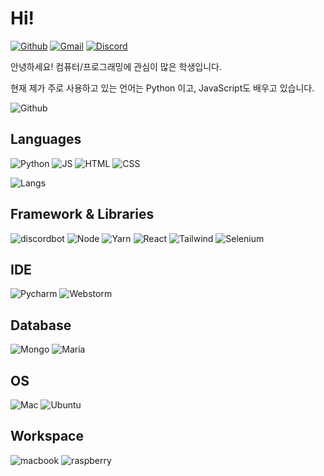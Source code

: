 # Hi!

[![Github](https://img.shields.io/badge/GitHub-100000?style=for-the-badge&logo=github&logoColor=white)](https://github.com/janu8ry)
[![Gmail](https://img.shields.io/badge/Gmail-D14836?style=for-the-badge&logo=gmail&logoColor=white)](mailto:janu8ry0108@gmail.com)
[![Discord](https://img.shields.io/badge/Discord-7289DA?style=for-the-badge&logo=discord&logoColor=white)](https://discord.com/users/610625541157945344)

안녕하세요! 컴퓨터/프로그래밍에 관심이 많은 학생입니다.

현재 제가 주로 사용하고 있는 언어는 Python 이고, JavaScript도 배우고 있습니다.

![Github](https://github-readme-stats.vercel.app/api?username=janu8ry&show_icons=true&theme=onedark)

## Languages
![Python](https://img.shields.io/badge/Python-3776AB?style=for-the-badge&logo=python&logoColor=white)
![JS](https://img.shields.io/badge/JavaScript-F7DF1E?style=for-the-badge&logo=javascript&logoColor=black)
![HTML](https://img.shields.io/badge/HTML5-E34F26?style=for-the-badge&logo=html5&logoColor=white)
![CSS](https://img.shields.io/badge/CSS3-1572B6?style=for-the-badge&logo=css3&logoColor=white)   

![Langs](https://github-readme-stats.vercel.app/api/top-langs?username=janu8ry&show_icons=true&theme=onedark)


## Framework & Libraries
![discordbot](https://img.shields.io/badge/Discord.py-7289DA?style=for-the-badge&logo=discord&logoColor=white)
![Node](https://img.shields.io/badge/Node.js-43853D?style=for-the-badge&logo=node.js&logoColor=white)
![Yarn](https://img.shields.io/badge/Yarn-2C8EBB?style=for-the-badge&logo=yarn&logoColor=white)
![React](https://img.shields.io/badge/React-20232A?style=for-the-badge&logo=react&logoColor=61DAFB)
![Tailwind](https://img.shields.io/badge/Tailwind_CSS-38B2AC?style=for-the-badge&logo=tailwind-css&logoColor=white)
![Selenium](https://img.shields.io/badge/Selenium-43B02A?style=for-the-badge&logo=Selenium&logoColor=white)

## IDE
![Pycharm](https://img.shields.io/badge/Pycharm-1FD68E?style=for-the-badge&logo=pycharm&logoColor=white)
![Webstorm](https://img.shields.io/badge/Webstorm-08C3F2?style=for-the-badge&logo=webstorm&logoColor=white)


## Database
![Mongo](https://img.shields.io/badge/MongoDB-4EA94B?style=for-the-badge&logo=mongodb&logoColor=white)
![Maria](https://img.shields.io/badge/MariaDB-003545?style=for-the-badge&logo=mariadb&logoColor=white)

## OS
![Mac](https://img.shields.io/badge/macOS-999999?style=for-the-badge&logo=apple&logoColor=white)
![Ubuntu](https://img.shields.io/badge/Ubuntu-E95420?style=for-the-badge&logo=ubuntu&logoColor=white)

## Workspace
![macbook](https://img.shields.io/badge/Apple-MacBook_2015-999999?style=for-the-badge&logo=apple&logoColor=white)
![raspberry](https://img.shields.io/badge/RASPBERRY%20PI-ubuntu_20.04-C51A4A.svg?style=for-the-badge&logo=raspberry%20pi&logoColor=white)

